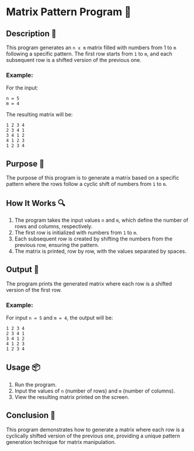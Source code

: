 # Matrix Pattern Program 🧮

## Description 📝

This program generates an `n x m` matrix filled with numbers from 1 to `m` following a specific pattern. The first row starts from `1` to `m`, and each subsequent row is a shifted version of the previous one.

### Example:

For the input:

```
n = 5
m = 4
```

The resulting matrix will be:

```
1 2 3 4
2 3 4 1
3 4 1 2
4 1 2 3
1 2 3 4
```

## Purpose 🎯

The purpose of this program is to generate a matrix based on a specific pattern where the rows follow a cyclic shift of numbers from `1` to `m`.

## How It Works 🔍

1. The program takes the input values `n` and `m`, which define the number of rows and columns, respectively.
2. The first row is initialized with numbers from `1` to `m`.
3. Each subsequent row is created by shifting the numbers from the previous row, ensuring the pattern.
4. The matrix is printed, row by row, with the values separated by spaces.

## Output 📜

The program prints the generated matrix where each row is a shifted version of the first row.

### Example:

For input `n = 5` and `m = 4`, the output will be:

```
1 2 3 4
2 3 4 1
3 4 1 2
4 1 2 3
1 2 3 4
```

## Usage 📦

1. Run the program.
2. Input the values of `n` (number of rows) and `m` (number of columns).
3. View the resulting matrix printed on the screen.

## Conclusion 🚀

This program demonstrates how to generate a matrix where each row is a cyclically shifted version of the previous one, providing a unique pattern generation technique for matrix manipulation.
